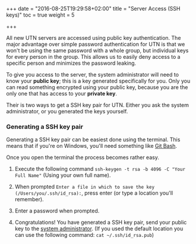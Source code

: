 +++
date = "2016-08-25T19:29:58+02:00"
title = "Server Access (SSH keys)"
toc = true
weight = 5

+++

All new UTN servers are accessed using public key authentication. The major
advantage over simple password authentication for UTN is that we won't be using
the same password with a whole group, but individual keys for every person in
the group. This allows us to easily deny access to a specific person and
minimizes the password leaking.

To give you access to the server, the system administrator will need to know
your **public key**; this is a key generated specifically for you. Only you can
read something encrypted using your public key, because you are the only one
that has access to your **private key**.

Their is two ways to get a SSH key pair for UTN. Either you ask the system
administrator, or you generated the keys yourself.

### Generating a SSH key pair

Generating a SSH key pair can be easiest done using the terminal. This means
that if you're on Windows, you'll need something like [Git
Bash](https://git-scm.com/downloads).

Once you open the terminal the process becomes rather easy.

1. Execute the following command `ssh-keygen -t rsa -b 4096 -C "Your Full Name"`
(Using your own full name).

2. When prompted `Enter a file in which to save the key
(/Users/you/.ssh/id_rsa):`, press enter (or type a location you'll remember).

3. Enter a password when prompted.

4. Congratulations! You have generated a SSH key pair, send your public key to
the [system administrator](mailto:admin@utn.se). (If you used the default
location you can use the following command: `cat ~/.ssh/id_rsa.pub`)
